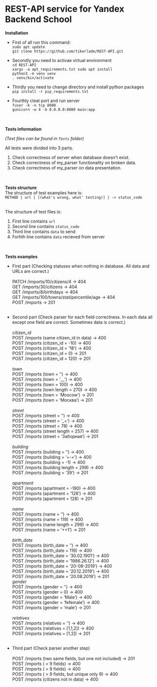 # REST-API service for Yandex Backend School

**Installation**

- First of all run this command:</br>
`sudo apt update`</br>
`git clone https://github.com/tikerlade/REST-API.git`

- Secondly you need to activae virtual environment</br>
`cd REST-API`</br>
`xargs -a apt_requirements.txt sudo apt install`</br>
`python3 -m venv venv`</br>
`. venv/bin/activate`

- Thirdly you need to change directory and install python packages</br>
`pip install -r pip_requirements.txt`

- Fourthly cleat port and run server</br>
`fuser -k -n tcp 8080`</br>
`gunicorn -w 4 -b 0.0.0.0:8080 main:app`</br></br></br>


**Tests information**</br>

*(Test files can be found in `Tests` folder)*</br>

All tests were divided into 3 parts.</br>
1. Check correctness of server when database doesn't exist.</br>
2. Check correctness of my_parser functionality on broken data.</br>
3. Check correctness of my_parser on data presentation.</br></br></br>


**Tests structure**</br>
The structure of test examples here is:</br>
`METHOD | url | [(what's wrong, what' testing)] | -> status_code`</br></br>

The structure of test files is:</br>
1. First line contains `url`</br>
2. Second line contains `status_code`</br>
3. Third line contains `data` to send</br>
4. Forhth line contains `data` recieved from server</br></br></br>


**Tests examples**</br>

- First part (Checking statuses when nothing in database. All data and URLs are correct.)</br></br>
PATCH /imports/10/citizens/4 -> 404</br>
GET /imports/30/citizens -> 404</br>
GET /imports/8/birthdays -> 404</br>
GET /imports/100/towns/stat/percentile/age -> 404</br>
POST /imports -> 201</br></br>

- Second part (Check parser for each field correctness. In each data all except one field are correct. Sometimes data is correct.)</br></br>
	*citizen_id*</br>
POST /imports (same citizen_id in data) -> 400</br>
POST /imports (citizen_id  = -10) -> 400</br>
POST /imports (citizen_id  = ‘18’) -> 400</br>
POST /imports (citizen_id = 0) -> 201</br>
POST /imports (citizen_id = 120) -> 201</br></br>
	*town*</br>
POST /imports (town = ‘’) -> 400</br>
POST /imports (town = ‘__’) -> 400</br>
POST /imports (town = 100) -> 400</br>
POST /imports (town length = 270) -> 400</br>
POST /imports (town = ‘Moscow’) -> 201</br>
POST /imports (town = ‘Москва’) -> 201</br></br>
	*street*</br>
POST /imports (street = ‘’) -> 400</br>
POST /imports (street = ‘_+’) -> 400</br>
POST /imports (street = 78) -> 400</br>
POST /imports (street length = 257) -> 400</br>
POST /imports (street = ‘Заборная’) -> 201</br></br>
	*building*</br>
POST /imports (building = ‘’) -> 400</br>
POST /imports (building = ‘+-=’) -> 400</br>
POST /imports (building = -1) -> 400</br>
POST /imports (building length = 299) -> 400</br>
POST /imports (building = ‘39’) -> 201</br></br>
	*apartment*</br>
POST /imports (apartment  = -190) -> 400</br>
POST /imports (apartment  = ‘128’) -> 400</br>
POST /imports (apartment  = 128) -> 201</br></br>
	*name*</br>
POST /imports (name = ‘’) -> 400</br>
POST /imports (name = 119) -> 400</br>
POST /imports (name length = 299) -> 400</br>
POST /imports (name = ‘++1’) -> 201</br></br>
	*birth_date*</br>
POST /imports (birth_date = ‘’) -> 400</br>
POST /imports (birth_date = 119) -> 400</br>
POST /imports (birth_date = ‘30.02.1901’) -> 400</br>
POST /imports (birth_date = ‘1986.26.12’) -> 400</br>
POST /imports (birth_date = ‘20-08-2019’) -> 400</br>
POST /imports (birth_date = ‘20.12.2019’) -> 400</br>
POST /imports (birth_date = ‘20.08.2019’) -> 201</br>
	*gender*</br>
POST /imports (gender = ‘’) -> 400</br>
POST /imports (gender = 0) -> 400</br>
POST /imports (gender = ‘Male’) -> 400</br>
POST /imports (gender = ‘fefemale’) -> 400</br>
POST /imports (gender = ‘male’) -> 201</br></br>
	*relatives*</br>
POST /imports (relatives = ‘’) -> 400</br>
POST /imports (relatives = [1,1,2]) -> 400</br>
POST /imports (relatives = [1,2]) -> 201</br></br>

- Third part (Check parser another step)</br></br>
POST /imports (two same fields, but one not included) -> 201</br>
POST /imports ( < 9 fields) -> 400</br>
POST /imports ( > 9 fields) -> 400</br>
POST /imports ( > 9 fields, but unique only 9) -> 400</br>
POST /imports (citizens not in data) -> 400
